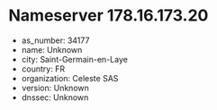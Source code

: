# Nameserver 178.16.173.20

* as_number: 34177
* name: Unknown
* city: Saint-Germain-en-Laye
* country: FR
* organization: Celeste SAS
* version: Unknown
* dnssec: Unknown
